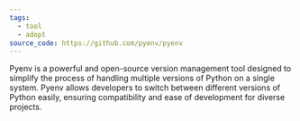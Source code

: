 ```yaml
---
tags:
  - tool
  - adopt
source_code: https://github.com/pyenv/pyenv
---
```


Pyenv is a powerful and open-source version management tool designed to simplify the process of handling multiple versions of Python on a single system. Pyenv allows developers to switch between different versions of Python easily, ensuring compatibility and ease of development for diverse projects.